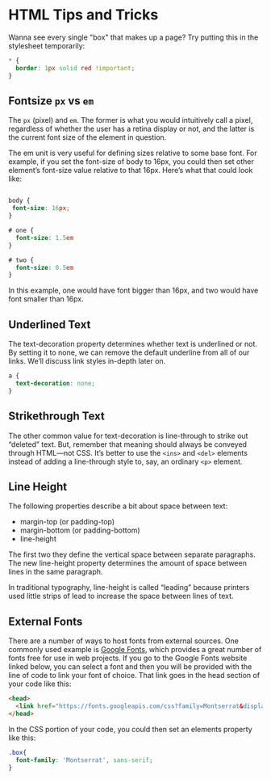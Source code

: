 # HTML Tips and Tricks

Wanna see every single "box" that makes up a page?
Try putting this in the stylesheet temporarily:

```css
* {
  border: 1px solid red !important;
}
```

## Fontsize `px` vs `em`

The `px` (pixel) and `em`. The former is what you would intuitively call a
pixel, regardless of whether the user has a retina display or not, and the
latter is the current font size of the element in question.

The em unit is very useful for defining sizes relative to some base font.
For example, if you set the font-size of body to 16px, you could then set other
element’s font-size value relative to that 16px. Here’s what that could look like:

```css

body {
 font-size: 16px;
}

# one {
  font-size: 1.5em
}

# two {
  font-size: 0.5em
}
```

In this example, one would have font bigger than 16px, and two would have font
smaller than 16px.

## Underlined Text

The text-decoration property determines whether text is underlined or not. By
setting it to none, we can remove the default underline from all of our links.
We’ll discuss link styles in-depth later on.

```css
a {
  text-decoration: none;
}
```

## Strikethrough Text

The other common value for text-decoration is line-through to strike out “deleted”
text. But, remember that meaning should always be conveyed through HTML—not CSS.
It’s better to use the `<ins>` and `<del>` elements instead of adding a line-through
style to, say, an ordinary `<p>` element.

## Line Height

The following properties describe a bit about space between text:

- margin-top (or padding-top)
- margin-bottom (or padding-bottom)
- line-height

The first two they define the vertical space between separate paragraphs. The
new line-height property determines the amount of space between lines in the
same paragraph.

In traditional typography, line-height is called “leading” because printers
used little strips of lead to increase the space between lines of text.

## External Fonts

There are a number of ways to host fonts from external sources. One commonly
used example is [Google Fonts](https://fonts.google.com/), which provides a
great number of fonts free for use in web projects. If you go to the Google
Fonts website linked below, you can select a font and then you will be provided
with the line of code to link your font of choice.
That link goes in the head section of your code like this:

```html
<head>
  <link href="https://fonts.googleapis.com/css?family=Montserrat&display=swap" rel="stylesheet">
</head>
```

In the CSS portion of your code, you could then set an elements property like this:

```css
.box{
  font-family: 'Montserrat', sans-serif;
}
```

